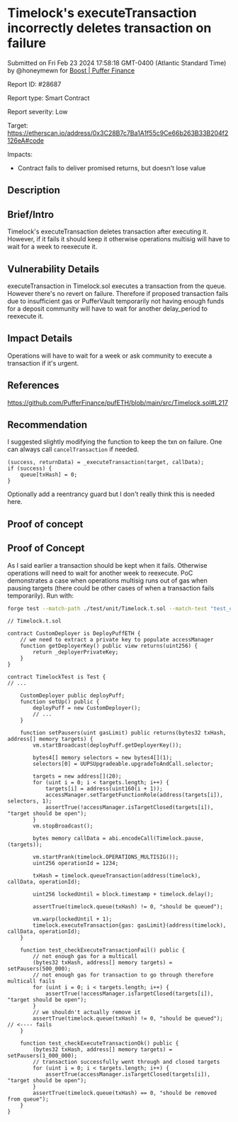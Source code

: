 
# Timelock's executeTransaction incorrectly deletes transaction on failure

Submitted on Fri Feb 23 2024 17:58:18 GMT-0400 (Atlantic Standard Time) by @honeymewn for [Boost | Puffer Finance](https://immunefi.com/bounty/pufferfinance-boost/)

Report ID: #28687

Report type: Smart Contract

Report severity: Low

Target: https://etherscan.io/address/0x3C28B7c7Ba1A1f55c9Ce66b263B33B204f2126eA#code

Impacts:
- Contract fails to deliver promised returns, but doesn't lose value

## Description
## Brief/Intro
Timelock's executeTransaction deletes transaction after executing it. However, if it fails it should keep it otherwise operations multisig will have to wait for a week to reexecute it.

## Vulnerability Details
executeTransaction in Timelock.sol executes a transaction from the queue. However there's no revert on failure. Therefore if proposed transaction fails due to insufficient gas or PufferVault temporarily not having enough funds for a deposit community will have to wait for another delay_period to reexecute it.
  
## Impact Details
Operations will have to wait for a week or ask community to execute a transaction if it's urgent.

## References
https://github.com/PufferFinance/pufETH/blob/main/src/Timelock.sol#L217

## Recommendation
I suggested slightly modifying the function to keep the txn on failure. One can always call `cancelTransaction` if needed.
```solidity
(success, returnData) = _executeTransaction(target, callData);
if (success) {
    queue[txHash] = 0;
}
```
Optionally add a reentrancy guard but I don't really think this is needed here.
        
## Proof of concept
## Proof of Concept
As I said earlier a transaction should be kept when it fails. Otherwise operations will need to wait for another week to reexecute. PoC demonstrates a case when operations multisig runs out of gas when pausing targets (there could be other cases of when a transaction fails temporarily). Run with:
```sh
forge test --match-path ./test/unit/Timelock.t.sol --match-test "test_checkExecuteTransaction.*"
```

```solidity
// Timelock.t.sol

contract CustomDeployer is DeployPuffETH {
    // we need to extract a private key to populate accessManager
    function getDeployerKey() public view returns(uint256) {
        return _deployerPrivateKey;
    }
}

contract TimelockTest is Test {
// ...

    CustomDeployer public deployPuff;
    function setUp() public {
        deployPuff = new CustomDeployer();
        // ...
    }

    function setPausers(uint gasLimit) public returns(bytes32 txHash, address[] memory targets) {
        vm.startBroadcast(deployPuff.getDeployerKey());

        bytes4[] memory selectors = new bytes4[](1);
        selectors[0] = UUPSUpgradeable.upgradeToAndCall.selector;

        targets = new address[](20);
        for (uint i = 0; i < targets.length; i++) {
            targets[i] = address(uint160(i + 1));
            accessManager.setTargetFunctionRole(address(targets[i]), selectors, 1);
            assertTrue(!accessManager.isTargetClosed(targets[i]), "target should be open");
        }
        vm.stopBroadcast();

        bytes memory callData = abi.encodeCall(Timelock.pause, (targets));

        vm.startPrank(timelock.OPERATIONS_MULTISIG());
        uint256 operationId = 1234;

        txHash = timelock.queueTransaction(address(timelock), callData, operationId);

        uint256 lockedUntil = block.timestamp + timelock.delay();

        assertTrue(timelock.queue(txHash) != 0, "should be queued");

        vm.warp(lockedUntil + 1);
        timelock.executeTransaction{gas: gasLimit}(address(timelock), callData, operationId);
    }

    function test_checkExecuteTransactionFail() public {
        // not enough gas for a multicall
        (bytes32 txHash, address[] memory targets) = setPausers(500_000);
        // not enough gas for transaction to go through therefore multicall fails
        for (uint i = 0; i < targets.length; i++) {
            assertTrue(!accessManager.isTargetClosed(targets[i]), "target should be open");
        }
        // we shouldn't actually remove it
        assertTrue(timelock.queue(txHash) != 0, "should be queued"); // <---- fails
    }

    function test_checkExecuteTransactionOk() public {
        (bytes32 txHash, address[] memory targets) = setPausers(1_000_000);
        // transaction successfully went through and closed targets
        for (uint i = 0; i < targets.length; i++) {
            assertTrue(accessManager.isTargetClosed(targets[i]), "target should be open");
        }
        assertTrue(timelock.queue(txHash) == 0, "should be removed from queue");
    }
}

```